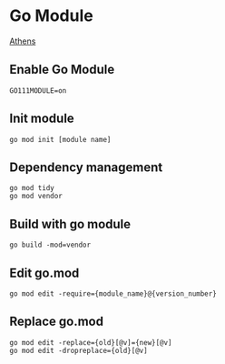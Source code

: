 # Go Module

[Athens](https://docs.gomods.io/)

## Enable Go Module
    GO111MODULE=on

## Init module
    go mod init [module name]

## Dependency management
    go mod tidy
    go mod vendor

## Build with go module
    go build -mod=vendor

## Edit go.mod
    go mod edit -require={module_name}@{version_number}

## Replace go.mod
    go mod edit -replace={old}[@v]={new}[@v]
    go mod edit -dropreplace={old}[@v]